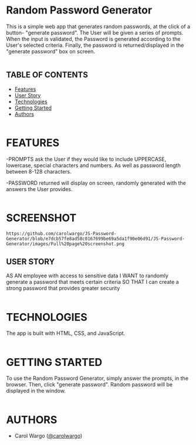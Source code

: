 # Random Password Generator
This is a simple web app that generates random passwords, at the click of a button- "generate password". The User will be given a series of prompts. When the input is validated, the Password is generated according to the User's selected criteria. Finally, the password is returned/displayed in the "generate password" box on screen. 
```
```
## TABLE OF CONTENTS
- [Features](#features)
- [User Story](#user-story)
- [Technologies](#technologies)
- [Getting Started](#getting-started)
- [Authors](#authors)
```
```
# FEATURES

-PROMPTS ask the User if they would like to include UPPERCASE, lowercase, special characters and numbers. As well as password length between 8-128 characters.

-PASSWORD returned will display on screen, randomly generated with the answers the User provides. 
```
```
# SCREENSHOT
```
https://github.com/carolwargo/JS-Password-Generator/blob/e7dcb57fe8ad58c0167699be69a5da1f90e06d91/JS-Password-Generator/images/Full%20page%20screenshot.png

```
## USER STORY
AS AN employee with access to sensitive data
I WANT to randomly generate a password that meets certain criteria
SO THAT I can create a strong password that provides greater security
```
```
# TECHNOLOGIES
The app is built with HTML, CSS, and JavaScript. 
```
```
# GETTING STARTED
To use the Random Password Generator, simply answer the prompts, in the browser. Then, click "generate password". Random password will be displayed in the window.
```
```
# AUTHORS
- Carol Wargo  ([@carolwargo](https://github.com/carolwargo))







